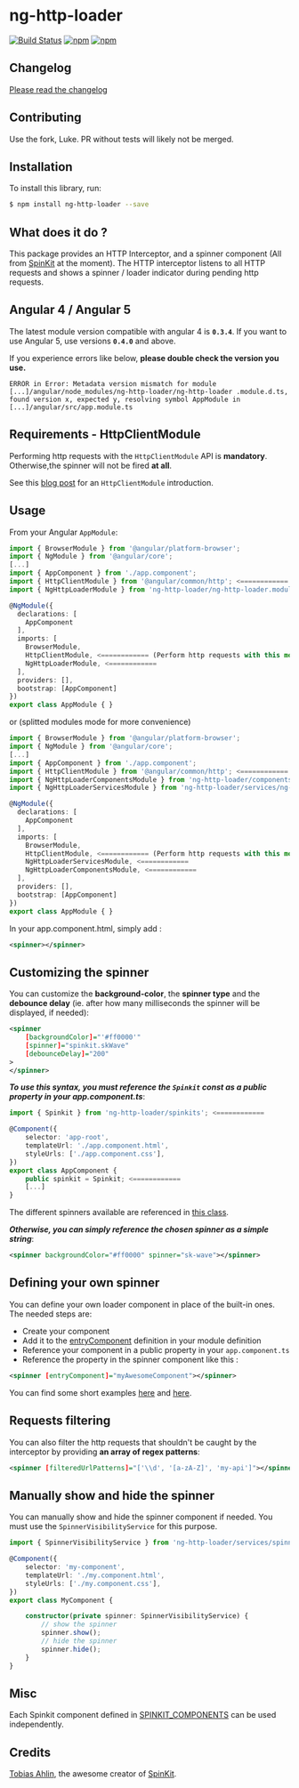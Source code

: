 # ng-http-loader

[![Build Status](https://travis-ci.org/mpalourdio/ng-http-loader.svg?branch=master)](https://travis-ci.org/mpalourdio/ng-http-loader)
[![npm](https://img.shields.io/npm/v/ng-http-loader.svg)](https://www.npmjs.com/package/ng-http-loader)
[![npm](https://img.shields.io/npm/dm/ng-http-loader.svg)](https://www.npmjs.com/package/ng-http-loader)

## Changelog

[Please read the changelog](CHANGELOG.MD)

## Contributing

Use the fork, Luke. PR without tests will likely not be merged.

## Installation

To install this library, run:

```bash
$ npm install ng-http-loader --save
```

## What does it do ?

This package provides an HTTP Interceptor, and a spinner component (All from [SpinKit](https://github.com/tobiasahlin/SpinKit) at the moment).
The HTTP interceptor listens to all HTTP requests and shows a spinner / loader indicator during pending http requests.

## Angular 4 / Angular 5

The latest module version compatible with angular 4 is **``0.3.4``**.
If you want to use Angular 5, use versions **``0.4.0``** and above.

If you experience errors like below, **please double check the version you use.**

``ERROR in Error: Metadata version mismatch for module [...]/angular/node_modules/ng-http-loader/ng-http-loader
  .module.d.ts, found version x, expected y, resolving symbol AppModule in [...]/angular/src/app.module.ts``

## Requirements - HttpClientModule

Performing http requests with the ``HttpClientModule`` API is **mandatory**. Otherwise,the spinner will not be fired **at all**.

See this [blog post](http://blog.ninja-squad.com/2017/07/17/http-client-module/) for an ``HttpClientModule`` introduction.

## Usage

From your Angular `AppModule`:

```typescript
import { BrowserModule } from '@angular/platform-browser';
import { NgModule } from '@angular/core';
[...]
import { AppComponent } from './app.component';
import { HttpClientModule } from '@angular/common/http'; <============
import { NgHttpLoaderModule } from 'ng-http-loader/ng-http-loader.module'; <============

@NgModule({
  declarations: [
    AppComponent
  ],
  imports: [
    BrowserModule,
    HttpClientModule, <============ (Perform http requests with this module)
    NgHttpLoaderModule, <============
  ],
  providers: [],
  bootstrap: [AppComponent]
})
export class AppModule { }
```

or (splitted modules mode for more convenience)

```typescript
import { BrowserModule } from '@angular/platform-browser';
import { NgModule } from '@angular/core';
[...]
import { AppComponent } from './app.component';
import { HttpClientModule } from '@angular/common/http'; <============
import { NgHttpLoaderComponentsModule } from 'ng-http-loader/components/ng-http-loader-components.module'; <============
import { NgHttpLoaderServicesModule } from 'ng-http-loader/services/ng-http-loader-services.module'; <============

@NgModule({
  declarations: [
    AppComponent
  ],
  imports: [
    BrowserModule,
    HttpClientModule, <============ (Perform http requests with this module)
    NgHttpLoaderServicesModule, <============
    NgHttpLoaderComponentsModule, <============
  ],
  providers: [],
  bootstrap: [AppComponent]
})
export class AppModule { }
```

In your app.component.html, simply add :
```xml
<spinner></spinner>
```

## Customizing the spinner

You can customize the **background-color**, the **spinner type** and the **debounce delay** (ie. after how many milliseconds the spinner will be displayed, if needed):
```xml
<spinner 
    [backgroundColor]="'#ff0000'"
    [spinner]="spinkit.skWave"
    [debounceDelay]="200"
>
</spinner>
```

**_To use this syntax, you must reference the ``Spinkit`` const as a public property in your app.component.ts_**:

```typescript
import { Spinkit } from 'ng-http-loader/spinkits'; <============

@Component({
    selector: 'app-root',
    templateUrl: './app.component.html',
    styleUrls: ['./app.component.css'],
})
export class AppComponent {
    public spinkit = Spinkit; <============
    [...]
}
```
The different spinners available are referenced in [this class](src/spinkits.ts).


**_Otherwise, you can simply reference the chosen spinner as a simple string_**:

```xml
<spinner backgroundColor="#ff0000" spinner="sk-wave"></spinner>
```

## Defining your own spinner

You can define your own loader component in place of the built-in ones. The needed steps are:

- Create your component
- Add it to the [entryComponent](https://angular.io/guide/ngmodule-faq#what-is-an-entry-component) definition in your module definition
- Reference your component in a public property in your ``app.component.ts``
- Reference the property in the spinner component like this :
```xml
<spinner [entryComponent]="myAwesomeComponent"></spinner>
```

You can find some short examples [here](https://gist.github.com/mpalourdio/2c0bec03d610b24ff49db649fbb69a48) and [here](https://gist.github.com/mpalourdio/e05b4495de2abeeecfcf92d70e4ef93e).


## Requests filtering

You can also filter the http requests that shouldn't be caught by the interceptor by providing **an array of regex patterns**:
```xml
<spinner [filteredUrlPatterns]="['\\d', '[a-zA-Z]', 'my-api']"></spinner>
```

## Manually show and hide the spinner

You can manually show and hide the spinner component if needed. You must use the ``SpinnerVisibilityService`` for this purpose.  

```typescript
import { SpinnerVisibilityService } from 'ng-http-loader/services/spinner-visibility.service';

@Component({
    selector: 'my-component',
    templateUrl: './my.component.html',
    styleUrls: ['./my.component.css'],
})
export class MyComponent {

    constructor(private spinner: SpinnerVisibilityService) {
        // show the spinner
        spinner.show();
        // hide the spinner
        spinner.hide();
    }
}
```

## Misc

Each Spinkit component defined in [SPINKIT_COMPONENTS](src/spinkits.ts#L30) can be used independently.

## Credits

[Tobias Ahlin](https://github.com/tobiasahlin), the awesome creator of [SpinKit](https://github.com/tobiasahlin/SpinKit).
